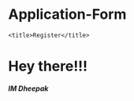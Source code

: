 # Application-Form
<head>
	<meta charset="utf-8">
	<meta name="viewport" content="width=device-width, initial-scale=1.0, shrink-to-fit=no">
	<link rel="stylesheet" type="text/css" href="Style.css">

	<title>Register</title>
</head>
<h1 class"container">Hey there!!!</h1>
<h5>IM Dheepak</h5>
